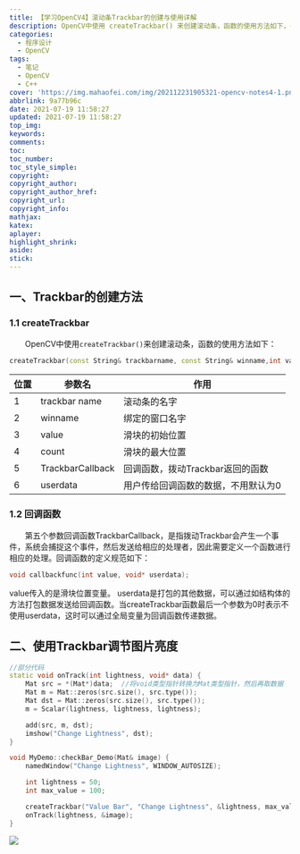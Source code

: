 ```yaml
---
title: 【学习OpenCV4】滚动条Trackbar的创建与使用详解
description: OpenCV中使用 createTrackbar() 来创建滚动条，函数的使用方法如下，各个参数的作用也在下面的表格中给出。
categories:
  - 程序设计
  - OpenCV
tags:
  - 笔记
  - OpenCV
  - C++
cover: 'https://img.mahaofei.com/img/202112231905321-opencv-notes4-1.png'
abbrlink: 9a77b96c
date: 2021-07-19 11:58:27
updated: 2021-07-19 11:58:27
top_img:
keywords:
comments:
toc:
toc_number:
toc_style_simple:
copyright:
copyright_author:
copyright_author_href:
copyright_url:
copyright_info:
mathjax:
katex:
aplayer:
highlight_shrink:
aside:
stick:
---
```


## 一、Trackbar的创建方法
### 1.1 createTrackbar
&emsp;&emsp;OpenCV中使用`createTrackbar()`来创建滚动条，函数的使用方法如下：
```cpp
createTrackbar(const String& trackbarname, const String& winname,int value, int count,TrackbarCallback onChange = 0,void userdata = 0); 
```
| 位置 | 参数名           | 作用                                |
| ---- | ---------------- | ----------------------------------- |
| 1    | trackbar name    | 滚动条的名字                        |
| 2    | winname          | 绑定的窗口名字                      |
| 3    | value            | 滑块的初始位置                      |
| 4    | count            | 滑块的最大位置                      |
| 5    | TrackbarCallback | 回调函数，拨动Trackbar返回的函数    |
| 6    | userdata         | 用户传给回调函数的数据，不用默认为0 |

### 1.2 回调函数
&emsp;&emsp;第五个参数回调函数TrackbarCallback，是指拨动Trackbar会产生一个事件，系统会捕捉这个事件，然后发送给相应的处理者，因此需要定义一个函数进行相应的处理。回调函数的定义规范如下：
```cpp
void callbackfunc(int value, void* userdata);
```
value传入的是滑块位置变量。
userdata是打包的其他数据，可以通过如结构体的方法打包数据发送给回调函数。当createTrackbar函数最后一个参数为0时表示不使用userdata，这时可以通过全局变量为回调函数传递数据。

## 二、使用Trackbar调节图片亮度

```cpp
//部分代码
static void onTrack(int lightness, void* data) {
	Mat src = *(Mat*)data;	//将void类型指针转换为Mat类型指针，然后再取数据
	Mat m = Mat::zeros(src.size(), src.type());
	Mat dst = Mat::zeros(src.size(), src.type());
	m = Scalar(lightness, lightness, lightness);

	add(src, m, dst);
	imshow("Change Lightness", dst);
}

void MyDemo::checkBar_Demo(Mat& image) {
	namedWindow("Change Lightness", WINDOW_AUTOSIZE);

	int lightness = 50;
	int max_value = 100;

	createTrackbar("Value Bar", "Change Lightness", &lightness, max_value, onTrack,(void *)&image);//最后一个参数强制转换为void类型指针
	onTrack(lightness, &image);
}
```
![](https://img.mahaofei.com/img/202112231905321-opencv-notes4-1.png)
